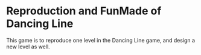 # Reproduction and FunMade of Dancing Line
This game is to reproduce one level in the Dancing Line game, and design a new level as well.
